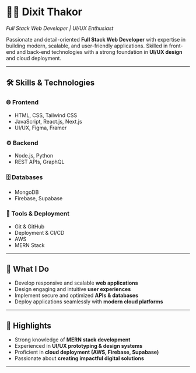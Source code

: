 # 👨‍💻 Dixit Thakor  
*Full Stack Web Developer | UI/UX Enthusiast*

Passionate and detail-oriented **Full Stack Web Developer** with expertise in building modern, scalable, and user-friendly applications. Skilled in front-end and back-end technologies with a strong foundation in **UI/UX design** and cloud deployment.

---

## 🛠️ Skills & Technologies  

### 🌐 Frontend
- HTML, CSS, Tailwind CSS  
- JavaScript, React.js, Next.js  
- UI/UX, Figma, Framer  

### ⚙️ Backend
- Node.js, Python  
- REST APIs, GraphQL  

### 🗄️ Databases
- MongoDB  
- Firebase, Supabase  

### 🚀 Tools & Deployment
- Git & GitHub  
- Deployment & CI/CD  
- AWS  
- MERN Stack  

---

## 📌 What I Do
- Develop responsive and scalable **web applications**  
- Design engaging and intuitive **user experiences**  
- Implement secure and optimized **APIs & databases**  
- Deploy applications seamlessly with **modern cloud platforms**  

---

## 🌟 Highlights
- Strong knowledge of **MERN stack development**  
- Experienced in **UI/UX prototyping & design systems**  
- Proficient in **cloud deployment (AWS, Firebase, Supabase)**  
- Passionate about **creating impactful digital solutions**  

---
